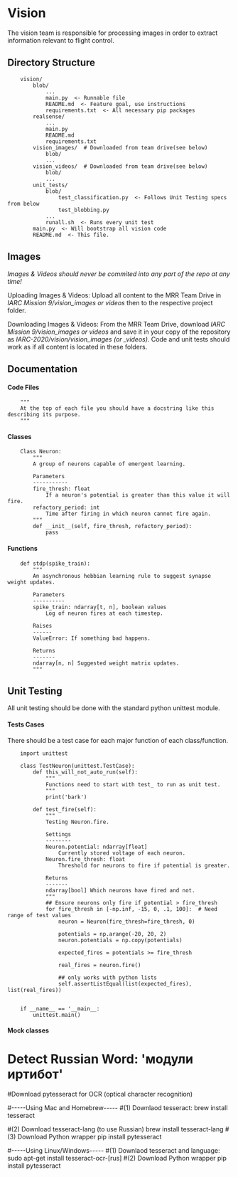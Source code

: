 # Vision
The vision team is responsible for processing images in order to extract information relevant to flight control.

## Directory Structure
```
    vision/
        blob/
            ...
            main.py  <- Runnable file
            README.md  <- Feature goal, use instructions
            requirements.txt  <- All necessary pip packages
        realsense/
            ...
            main.py
            README.md
            requirements.txt
        vision_images/  # Downloaded from team drive(see below)
            blob/
            ...
        vision_videos/  # Downloaded from team drive(see below)
            blob/
            ...
        unit_tests/
            blob/
                test_classification.py  <- Follows Unit Testing specs from below
                test_blobbing.py
            ...
            runall.sh  <- Runs every unit test
        main.py  <- Will bootstrap all vision code
        README.md  <- This file.
```


## Images
*Images & Videos should never be commited into any part of the repo at any time!*

Uploading Images & Videos: Upload all content to the MRR Team Drive in *IARC Mission 9/vision_images or videos* then to the respective project folder.

Downloading Images & Videos: From the MRR Team Drive, download *IARC Mission 9/vision_images or videos* and save it in your copy of the repository as *IARC-2020/vision/vision_images (or _videos)*. Code and unit tests should work as if all content is located in these folders.


## Documentation
#### Code Files
```
    """
    At the top of each file you should have a docstring like this describing its purpose.
    """
```

#### Classes
```
    Class Neuron:
        """
        A group of neurons capable of emergent learning.
        
        Parameters
        -----------
        fire_thresh: float
            If a neuron's potential is greater than this value it will fire.
        refactory_period: int
            Time after firing in which neuron cannot fire again.
        """
        def __init__(self, fire_thresh, refactory_period):
            pass
```

#### Functions
```
    def stdp(spike_train):
        """
        An asynchronous hebbian learning rule to suggest synapse weight updates.

        Parameters
        ----------
        spike_train: ndarray[t, n], boolean values
            Log of neuron fires at each timestep.
        
        Raises
        ------
        ValueError: If something bad happens.

        Returns
        -------
        ndarray[n, n] Suggested weight matrix updates.
        """
```

## Unit Testing
All unit testing should be done with the standard python unittest module.

#### Tests Cases
There should be a test case for each major function of each class/function.

```
    import unittest

    class TestNeuron(unittest.TestCase):
        def this_will_not_auto_run(self):
            """
            Functions need to start with test_ to run as unit test.
            """
            print('bark')

        def test_fire(self):
            """
            Testing Neuron.fire.

            Settings
            --------
            Neuron.potential: ndarray[float]
                Currently stored voltage of each neuron.
            Neuron.fire_thresh: float
                Threshold for neurons to fire if potential is greater.

            Returns
            -------
            ndarray[bool] Which neurons have fired and not.
            """
            ## Ensure neurons only fire if potential > fire_thresh
            for fire_thresh in [-np.inf, -15, 0, .1, 100]:  # Need range of test values
                neuron = Neuron(fire_thresh=fire_thresh, 0)
                
                potentials = np.arange(-20, 20, 2)
                neuron.potentials = np.copy(potentials)

                expected_fires = potentials >= fire_thresh

                real_fires = neuron.fire()

                ## only works with python lists
                self.assertListEqual(list(expected_fires), list(real_fires))
    
    
    if __name__ == '__main__:
        unittest.main()
```

#### Mock classes
# Detect Russian Word: 'модули иртибот'
#Download pytesseract for OCR (optical character recognition)

#-----Using Mac and Homebrew-----
#(1) Downlaod tesseract:
		brew install tesseract

#(2) Download tesseract-lang (to use Russian)
		brew install tesseract-lang
#(3) Download Python wrapper
        pip install pytesseract

#-----Using Linux/Windows-----
#(1) Downlaod tesseract and language:
    sudo apt-get install tesseract-ocr-[rus]
#(2) Download Python wrapper
    pip install pytesseract
